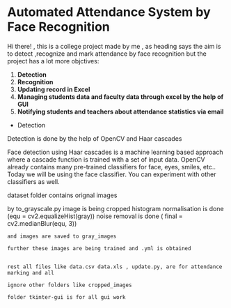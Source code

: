 # **Automated Attendance System by Face Recognition**

Hi there! , this is a college project made by me , as heading says the aim is to detect ,recognize and mark attendance by face recognition but the project has a lot more objctives:

1. **Detection**
2. **Recognition**
3. **Updating record in Excel**
4. **Managing students data and faculty data through excel by the help of GUI**
5. **Notifying students and teachers about attendance statistics via email**

- Detection

Detection is done by the help of OpenCV and Haar cascades

Face detection using Haar cascades is a machine learning based approach where a cascade function is trained with a set of input data. OpenCV already contains many pre-trained classifiers for face, eyes, smiles, etc.. Today we will be using the face classifier. You can experiment with other classifiers as well.

dataset folder contains orignal images

by to_grayscale.py
image is being cropped
histogram normalisation is done (equ = cv2.equalizeHist(gray))
noise removal is done ( final = cv2.medianBlur(equ, 3))

    and images are saved to gray_images

    further these images are being trained and .yml is obtained


    rest all files like data.csv data.xls , update.py, are for attendance marking and all

    ignore other folders like cropped_images

    folder tkinter-gui is for all gui work
